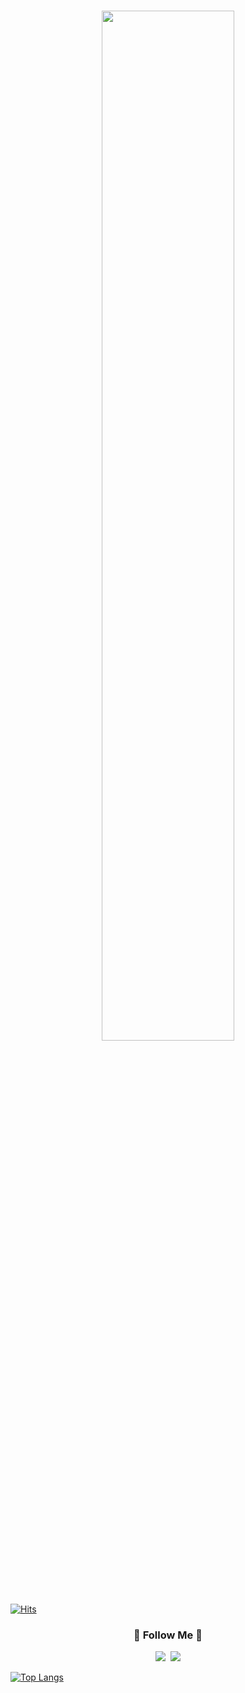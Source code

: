 #
<p align="center"> <a href="https://coderstats.net/github/#LEE-SEON-WOO"> <img src="https://github-readme-stats.vercel.app/api?username=LEE-SEON-WOO&hide_title=false&show_icons=true&theme=vue&hide=prs,contribs"width="65%"> </a> </p>

[![Hits](https://hits.seeyoufarm.com/api/count/incr/badge.svg?url=https%3A%2F%2Fgithub.com%2FLEE-SEON-WOO&count_bg=%2379C83D&title_bg=%23555555&icon=pytorch.svg&icon_color=%23E7E7E7&title=hits&edge_flat=false)](https://hits.seeyoufarm.com)

<h3 align="center">🌈 Follow Me 🌈</h3>
<p align="center">
  <a href="https://www.instagram.com/leeseonwoooooo/"><img src="https://img.shields.io/badge/Instagram-E4405F?style=flat-square&logo=Instagram&logoColor=white&link=https://www.instagram.com/hye_inisfree/"/></a>&nbsp
  <a href="mailto:x21999@gmail.com"><img src="https://img.shields.io/badge/Gmail-d14836?style=flat-square&logo=Gmail&logoColor=white&link=x21999@gmail.com"/></a>
</p>



<!--
**LEE-SEON-WOO/LEE-SEON-WOO** is a ✨ _special_ ✨ repository because its `README.md` (this file) appears on your GitHub profile.

Here are some ideas to get you started:

- 🔭 I’m currently working on ...
- 🌱 I’m currently learning ...
- 👯 I’m looking to collaborate on ...
- 🤔 I’m looking for help with ...
- 💬 Ask me about ...
- 📫 How to reach me: ...
- 😄 Pronouns: ...
- ⚡ Fun fact: ...
-->
[![Top Langs](https://github-readme-stats.vercel.app/api/top-langs/?username=LEE-SEON-WOO)](https://github.com/anuraghazra/github-readme-stats)
